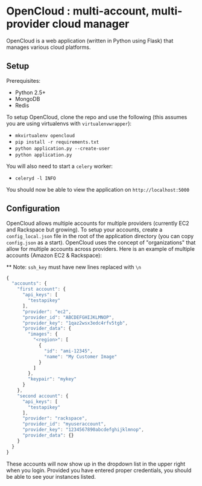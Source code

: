 OpenCloud : multi-account, multi-provider cloud manager
=======================================================
OpenCloud is a web application (written in Python using Flask) that manages various cloud platforms. 

Setup
-----
Prerequisites:

* Python 2.5+
* MongoDB
* Redis

To setup OpenCloud, clone the repo and use the following (this assumes you are using virtualenvs with `virtualenvwrapper`):

* `mkvirtualenv opencloud`
* `pip install -r requirements.txt`
* `python application.py --create-user`
* `python application.py`

You will also need to start a `celery` worker:

* `celeryd -l INFO`

You should now be able to view the application on `http://localhost:5000`

Configuration
--------------
OpenCloud allows multiple accounts for multiple providers (currently EC2 and Rackspace but growing).  To setup your accounts, create a `config_local.json` file in the root of the application directory (you can copy `config.json` as a start).  OpenCloud uses the concept of "organizations" that allow for multiple accounts across providers.  Here is an example of multiple accounts (Amazon EC2 & Rackspace):

** Note: `ssh_key` must have new lines replaced with `\n`

```javascript
{
  "accounts": {
    "first account": {
      "api_keys": [
        "testapikey"
      ],
      "provider": "ec2",
      "provider_id": "ABCDEFGHIJKLMNOP",
      "provider_key": "1qaz2wsx3edc4rfv5tgb",
      "provider_data": {
        "images": {
          "<region>": [
            {
              "id": "ami-12345",
              "name": "My Customer Image"
            }
          ]
        },
        "keypair": "mykey"
      }
    },
    "second account": {
      "api_keys": [
        "testapikey"
      ],
      "provider": "rackspace",
      "provider_id": "myuseraccount",
      "provider_key": "1234567890abcdefghijklmnop",
      "provider_data": {}
    }
  }
}
```

These accounts will now show up in the dropdown list in the upper right when you login.  Provided you have entered proper credentials, you should be able to see your instances listed.